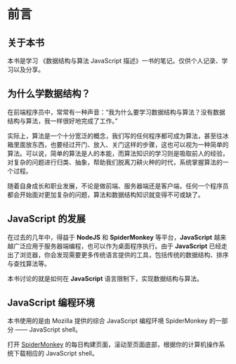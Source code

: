 # 前言

## 关于本书

本书是学习 《数据结构与算法 JavaScript 描述》一书的笔记。仅供个人记录、学习以及分享。

## 为什么学数据结构？

在前端程序员中，常常有一种声音：“我为什么要学习数据结构与算法？没有数据结构与算法，我一样很好地完成了工作。”

实际上，算法是一个十分宽泛的概念，我们写的任何程序都可成为算法，甚至往冰箱里面放东西，也要经过开门、放入、关门这样的步骤，这也可以视为一种简单的算法。可以说，简单的算法是人的本能，而算法知识的学习则是吸取前人的经验，对复杂的问题进行归类、抽象，帮助我们脱离刀耕火种的时代，系统掌握算法的一个过程。

随着自身成长和职业发展，不论是做前端、服务器端还是客户端，任何一个程序员都会开始面对更加复杂的问题，算法和数据结构知识就变得不可或缺了。

## JavaScript 的发展

在过去的几年中，得益于 **NodeJS** 和 **SpiderMonkey** 等平台，**JavaScript** 越来越广泛应用于服务器端编程，也可以作为桌面程序执行。由于 **JavaScript** 已经走出了浏览器，你会发现需要更多传统语言提供的工具，包括传统的数据结构、排序与查找算法等。

本书讨论的就是如何在 **JavaScript** 语言限制下，实现数据结构与算法。

## JavaScript 编程环境

本书使用的是由 Mozilla 提供的综合 JavaScript 编程环境 SpiderMonkey 的一部分 —— JavaScript shell。

打开 [SpiderMonkey](http://mal.la/MKOuFY) 的每日构建页面，滚动至页面底部，根据你的计算机操作系统下载相应的 JavaScript shell。

